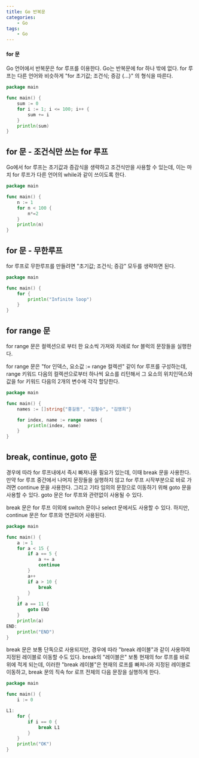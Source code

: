 ```yaml
---
title: Go 반복문
categories:
    - Go
tags:
    - Go
---
```


#### for 문

Go 언어에서 반복문은 for 루프를 이용한다. Go는 반복문에 for 하나 밖에 없다. for 루프는 다른 언어와 비슷하게 "for 초기값; 조건식; 증감 {...}" 의 형식을 따른다.

```go
package main

func main() {
	sum := 0
	for i := 1; i <= 100; i++ {
		sum += i
	}
	println(sum)
}
```

## for 문 - 조건식만 쓰는 for 루프

Go에서 for 루프는 초기값과 증감식을 생략하고 조건식만을 사용할 수 있는데, 이는 마치 for 루프가 다른 언어의 while과 같이 쓰이도록 한다.

```go
package main

func main() {
	n := 1
	for n < 100 {
		n*=2
	}
	println(n)
}
```

## for 문 - 무한루프

for 루프로 무한루프를 만들려면 "초기값; 조건식; 증감" 모두를 생략하면 된다.

```go
package main

func main() {
	for {
		println("Infinite loop")
	}
}
```

## for range 문

for range 문은 컬렉션으로 부터 한 요소씩 가져와 차례로 for 블럭의 문장들을 실행한다.

for range 문은 "for 인덱스, 요소값 := range 컬렉션" 같이 for 루프를 구성하는데, range 키워드 다음의 컬렉션으로부터 하나씩 요소를 리턴해서 그 요소의 위치인덱스와 값을 for 키워드 다음의 2개의 변수에 각각 할당한다.

```go
package main

func main() {
	names := []string{"홍길동", "김철수", "김영희"}

	for index, name := range names {
		println(index, name)
	}
}
```

## break, continue, goto 문

경우에 따라 for 루프내에서 즉시 빠져나올 필요가 있는데, 이때 break 문을 사용한다. 만약 for 루프 중간에서 나머지 문장들을 실행하지 않고 for 루프 시작부분으로 바로 가려면 continue 문을 사용한다. 그리고 기타 임의의 문장으로 이동하기 위해 goto 문을 사용할 수 있다. goto 문은 for 루프와 관련없이 사용될 수 있다.

break 문은 for 루프 이외에 switch 문이나 select 문에서도 사용할 수 있다. 하지만, continue 문은 for 루프와 연관되어 사용된다.

```go
package main

func main() {
	a := 1
	for a < 15 {
		if a == 5 {
			a += a
			continue
		}
		a++
		if a > 10 {
			break
		}
	}
	if a == 11 {
		goto END
	}
	println(a)
END:
	println("END")
}
```

break 문은 보통 단독으로 사용되지만, 경우에 따라 "break 레이블"과 같이 사용하여 지정된 레이블로 이동할 수도 있다. break의 "레이블은" 보통 현재의 for 루프를 바로 위에 적게 되는데, 이러한 "break 레이블"은 현재의 로프를 빠져나와 지정된 레이블로 이동하고, break 문의 직속 for 로프 전체의 다음 문장을 실행하게 한다.

```go
package main

func main() {
	i := 0

L1:
	for {
		if i == 0 {
			break L1
		}
	}
	println("OK")
}
```
